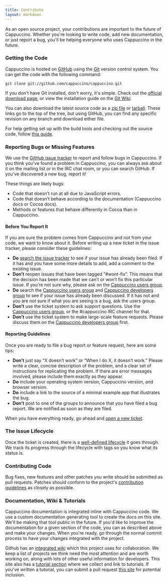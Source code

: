 ```yaml
---
title: Contribute
layout: markdown
---
```


As an open source project, your contributions are important to the
future of Cappuccino. Whether you're looking to write code, add new
documentation, or just report a bug, you'll be helping everyone who uses
Cappuccino in the future.

### Getting the Code

Cappuccino is hosted on
[GitHub](http://github.com/cappuccino/cappuccino) using the
[Git](http://git-scm.com/) version control system. You can get the code
with the following command:

    git clone git://github.com/cappuccino/cappuccino.git

If you don't have Git installed, don't worry, it's simple. Check out the
[official download page](http://git-scm.com/download), or view the
installation guide on the [Git Wiki](http://git.or.cz/gitwiki/Installation).

You can also download the latest source code as a [zip
file](http://github.com/cappuccino/cappuccino/zipball/master) or
[tarball](http://github.com/cappuccino/cappuccino/tarball/master). These
links go to the top of the tree, but using GitHub, you can find any
specific revision on any branch and download either file.

For help getting set up with the build tools and checking out the source
code, follow [this guide](http://wiki.github.com/cappuccino/cappuccino/getting-and-building-the-source).

### Reporting Bugs or Missing Features <a name="bug-reports">&nbsp;</a>

We use the [GitHub issue tracker](http://github.com/cappuccino/cappuccino/issues) to report and
follow bugs in Cappuccino. If you think you've found a problem in
Cappuccino, you can always ask about it on the mailing list or in the
IRC chat room, or you can search GitHub. If you've discovered a new bug,
report it!

These things are likely bugs:

- Code that doesn’t run at all due to JavaScript errors.
- Code that doesn’t behave according to the documentation (Cappuccino docs or Cocoa docs).
- Methods or features that behave differently in Cocoa than in Cappuccino.

#### Before You Report It

If you are sure the problem comes from Cappuccino and not from your
code, we want to know about it. Before writing up a new ticket
in the issue tracker, please consider these guidelines:

-   **Do** [search the issue
    tracker](https://github.com/cappuccino/cappuccino/issues) to see if
    your issue has already been filed. If it has and you have some more
    details to add, add a comment to the existing issue.
-   **Don’t** reopen issues that have been tagged “\#wont-fix”. This
    means that the decision has been made that we can’t or won’t fix
    this particular issue. If you’re not sure why, please ask on the
    [Cappuccino users group](http://groups.google.com/group/objectivej).
-   **Do** search the [Cappuccino users group](http://groups.google.com/group/objectivej) and [Cappuccino developers group](http://groups.google.com/group/objectivej-dev) to
    see if your issue has already been discussed. If it has not and you
    are not sure if what you are seeing is a bug, ask the users group.
-   **Don’t** use the ticket system to ask support questions. Use the
    [Cappuccino users group](http://groups.google.com/group/objectivej),
    or the \#cappuccino IRC channel for that.
-   **Don’t** use the ticket system to make large-scale feature
    requests. Please discuss them on the [Cappuccino developers group](http://groups.google.com/group/objectivej-dev) first.

#### Reporting Guidelines

Once you are ready to file a bug report or feature request, here are some tips:

-   **Don’t** just say “X doesn’t work” or “When I do X, it doesn’t
    work.” Please write a clear, concise description of the problem, and
    a clear set of instructions for replicating the problem. If there
    are error messages involved, please include them exactly as they
    appear.
-   **Do** include your operating system version, Cappuccino version,
    and browser version.
-   **Do** include a link to the source of a minimal example app that
    illustrates the bug.
-   **Don’t** post to one of the groups to announce that you have filed
    a bug report. We are notified as soon as they are filed.

When you have everything ready, go ahead and [open a new ticket](https://github.com/cappuccino/cappuccino/issues/new).

### The Issue Lifecycle

Once the ticket is created, there is a [well-defined lifecycle](/contribute/issue-lifecycle.html) it goes through. We track its progress
through the lifecycle with tags so you know what its status is.

### Contributing Code

Bug fixes, new features and other patches you write should be submitted as pull requests. Patches should conform to
the project's [contribution guidelines](https://github.com/cappuccino/cappuccino/blob/master/CONTRIBUTING.md) as closely as
possible.

### Documentation, Wiki & Tutorials

Cappuccino documentation is integrated inline with Cappuccino code. We
use a custom documentation generating tool to create the docs on this
site. We'll be making that tool public in the future. If you'd like to
improve the documentation for a given section of the code, you can
as described above and make your
changes. When you're ready, go through the normal commit process to have
your changes integrated with the project.

Github has an [integrated wiki](http://github.com/cappuccino/cappuccino/wikis) which this project
uses for collaboration. We keep a list of projects we think need the
most attention and are worth working on, along with lots of other useful
information for developers. This site also has a [tutorial section](/learn/) where we collect and link to tutorials. If
you've written a tutorial, you can submit a pull request [this site](https://github.com/cappuccino/cappuccino.org) for potential inclusion.
